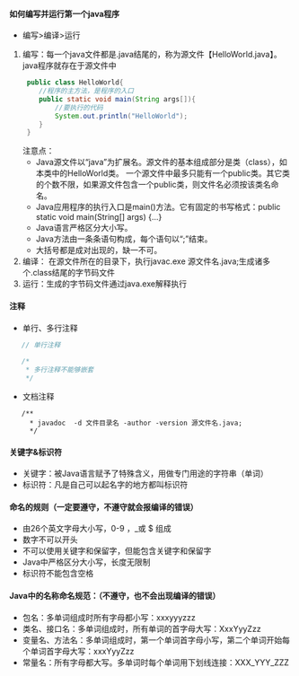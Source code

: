 #### 如何编写并运行第一个java程序
   - 编写>编译>运行
1. 编写：每一个java文件都是.java结尾的，称为源文件【HelloWorld.java】。java程序就存在于源文件中
   ```JAVA
    public class HelloWorld{ 	  
       //程序的主方法，是程序的入口
       public static void main(String args[]){
           //要执行的代码
           System.out.println("HelloWorld");
       }
    }
   ```
   注意点：
   - Java源文件以“java”为扩展名。源文件的基本组成部分是类（class），如本类中的HelloWorld类。
   一个源文件中最多只能有一个public类。其它类的个数不限，如果源文件包含一个public类，则文件名必须按该类名命名。
   - Java应用程序的执行入口是main()方法。它有固定的书写格式：public static void main(String[] args)  {...}
   - Java语言严格区分大小写。
   - Java方法由一条条语句构成，每个语句以“;”结束。
   - 大括号都是成对出现的，缺一不可。
2. 编译： 在源文件所在的目录下，执行javac.exe 源文件名.java;生成诸多个.class结尾的字节码文件
3. 运行：生成的字节码文件通过java.exe解释执行
#### 注释
   - 单行、多行注释 
   ```java
      // 单行注释 
      
      /*  
       * 多行注释不能够嵌套
       */
   ```  
   - 文档注释 
   ```
      /** 
        * javadoc  -d 文件目录名 -author -version 源文件名.java;
        */        
   ```
#### 关键字&标识符
   - 关键字：被Java语言赋予了特殊含义，用做专门用途的字符串（单词）
   - 标识符：凡是自己可以起名字的地方都叫标识符
#### 命名的规则（一定要遵守，不遵守就会报编译的错误）
   - 由26个英文字母大小写，0-9 ，_或 $ 组成  
   - 数字不可以开头
   - 不可以使用关键字和保留字，但能包含关键字和保留字
   - Java中严格区分大小写，长度无限制
   - 标识符不能包含空格
#### Java中的名称命名规范：（不遵守，也不会出现编译的错误）
   - 包名：多单词组成时所有字母都小写：xxxyyyzzz
   - 类名、接口名：多单词组成时，所有单词的首字母大写：XxxYyyZzz
   - 变量名、方法名：多单词组成时，第一个单词首字母小写，第二个单词开始每个单词首字母大写：xxxYyyZzz
   - 常量名：所有字母都大写。多单词时每个单词用下划线连接：XXX_YYY_ZZZ
